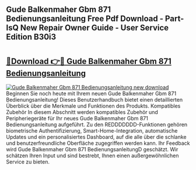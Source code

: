 ## Gude Balkenmaher Gbm 871 Bedienungsanleitung Free Pdf Download - Part-IsQ New Repair Owner Guide - User Service Edition B30i3

# <h2><a href="http://df3643e.blite.top/?on=Gude+Balkenmaher+Gbm+871+Bedienungsanleitung">🔗Download 👉🔴 Gude Balkenmaher Gbm 871 Bedienungsanleitung</a></h2>

[![Gude Balkenmaher Gbm 871 Bedienungsanleitung new download](https://i.imgur.com/lujVjoI.png)](http://df3643e.blite.top/?on=Gude+Balkenmaher+Gbm+871+Bedienungsanleitung)
Beginnen Sie noch heute mit Ihrem neuen Gude Balkenmaher Gbm 871 Bedienungsanleitung! Dieses Benutzerhandbuch bietet einen detaillierten Überblick über die Merkmale und Funktionen des Produkts. Kompatibles Zubehör In diesem Abschnitt werden kompatibles Zubehör und Peripheriegeräte für Ihr neues Gude Balkenmaher Gbm 871 Bedienungsanleitung aufgeführt. Zu den REDDDDDDD-Funktionen gehören biometrische Authentifizierung, Smart-Home-Integration, automatische Updates und ein personalisiertes Dashboard, auf die alle über die schlanke und benutzerfreundliche Oberfläche zugegriffen werden kann. Ihr Feedback wird Gude Balkenmaher Gbm 871 BedienungsanleitungD geschätzt. Wir schätzen Ihren Input und sind bestrebt, Ihnen einen außergewöhnlichen Service zu bieten.
